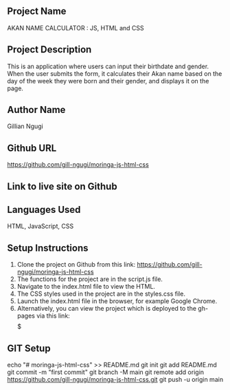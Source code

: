 
Project Name
----------------
AKAN NAME CALCULATOR : JS, HTML and CSS

Project Description
----------------------
This is an application where users can input their birthdate and gender. When the user submits the form, it calculates their Akan name based on the day of the week they were born and their gender, and displays it on the page.

Author Name
----------------
Gillian Ngugi

Github URL
--------------
https://github.com/gill-ngugi/moringa-js-html-css

Link to live site on Github
-----------------------------


Languages Used
-----------------
HTML, JavaScript, CSS

Setup Instructions
----------------------
1. Clone the project on Github from this link: https://github.com/gill-ngugi/moringa-js-html-css
2. The functions for the project are in the script.js file.
3. Navigate to the index.html file to view the HTML.
4. The CSS styles used in the project are in the styles.css file.
5. Launch the index.html file in the browser, for example Google Chrome.
6. Alternatively, you can view the project which is deployed to the gh-pages via this link: $$$$$

GIT Setup
-----------
echo "# moringa-js-html-css" >> README.md
git init
git add README.md
git commit -m "first commit"
git branch -M main
git remote add origin https://github.com/gill-ngugi/moringa-js-html-css.git
git push -u origin main

